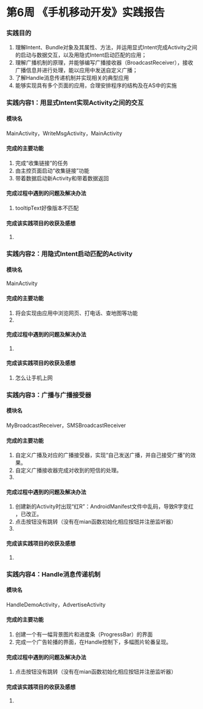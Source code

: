 # 第6周 《手机移动开发》实践报告
### 实践目的
1. 理解Intent、Bundle对象及其属性、方法，并运用显式Intent完成Activity之间的启动与数据交互，以及用隐式Intent启动匹配的应用；
1. 理解广播机制的原理，并能够编写广播接收器（BroadcastReceiver），接收广播信息并进行处理，能以应用中发送自定义广播；
1. 了解Handle消息传递机制并实现相关的典型应用
1. 能够实现具有多个页面的应用，合理安排程序的结构及在AS中的实施
### 实践内容1：用显式Intent实现Activity之间的交互
#### 模块名
MainActivity，WriteMsgActivity，MainActivity
#### 完成的主要功能
1. 完成“收集链接”的任务
1. 由主控页面启动“收集链接”功能
1. 带着数据启动新Activity和带着数据返回
#### 完成过程中遇到的问题及解决办法
1. tooltipText好像版本不匹配
#### 完成该实践项目的收获及感想
1. 
### 实践内容2：用隐式Intent启动匹配的Activity
#### 模块名
MainActivity
#### 完成的主要功能
1. 将会实现由应用中浏览网页、打电话、查地图等功能
1. 
#### 完成过程中遇到的问题及解决办法
1. 
#### 完成该实践项目的收获及感想
1. 怎么让手机上网
### 实践内容3：广播与广播接受器
#### 模块名
MyBroadcastReceiver，SMSBroadcastReceiver
#### 完成的主要功能
1. 自定义广播及对应的广播接受器，实现“自己发送广播，并自己接受广播”的效果。
1. 自定义广播接收器完成对收到的短信的处理。
1. 
#### 完成过程中遇到的问题及解决办法
1. 创建新的Activity时出现“红R”：AndroidManifest文件中乱码，导致R字变红
，已改正。
1. 点击按钮没有跳转（没有在mian函数初始化相应按钮并注册监听器）
1. 
#### 完成该实践项目的收获及感想
1. 
### 实践内容4：Handle消息传递机制
#### 模块名
HandleDemoActivity，AdvertiseActivity
#### 完成的主要功能
1. 创建一个有一幅背景图片和进度条（ProgressBar）的界面
1. 完成一个广告轮播的界面，在Handle控制下，多幅图片轮番呈现。
#### 完成过程中遇到的问题及解决办法
1. 点击按钮没有跳转（没有在mian函数初始化相应按钮并注册监听器）
#### 完成该实践项目的收获及感想
1. 
